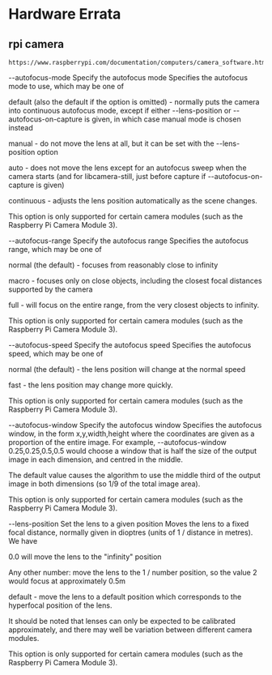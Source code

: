 # Hardware Errata

## rpi camera
```plaintext
https://www.raspberrypi.com/documentation/computers/camera_software.html
```

--autofocus-mode Specify the autofocus mode <string>
Specifies the autofocus mode to use, which may be one of

default (also the default if the option is omitted) - normally puts the camera into continuous autofocus mode, except if either --lens-position or --autofocus-on-capture is given, in which case manual mode is chosen instead

manual - do not move the lens at all, but it can be set with the --lens-position option

auto - does not move the lens except for an autofocus sweep when the camera starts (and for libcamera-still, just before capture if --autofocus-on-capture is given)

continuous - adjusts the lens position automatically as the scene changes.

This option is only supported for certain camera modules (such as the Raspberry Pi Camera Module 3).

--autofocus-range Specify the autofocus range <string>
Specifies the autofocus range, which may be one of

normal (the default) - focuses from reasonably close to infinity

macro - focuses only on close objects, including the closest focal distances supported by the camera

full - will focus on the entire range, from the very closest objects to infinity.

This option is only supported for certain camera modules (such as the Raspberry Pi Camera Module 3).

--autofocus-speed Specify the autofocus speed <string>
Specifies the autofocus speed, which may be one of

normal (the default) - the lens position will change at the normal speed

fast - the lens position may change more quickly.

This option is only supported for certain camera modules (such as the Raspberry Pi Camera Module 3).

--autofocus-window Specify the autofocus window
Specifies the autofocus window, in the form x,y,width,height where the coordinates are given as a proportion of the entire image. For example, --autofocus-window 0.25,0.25,0.5,0.5 would choose a window that is half the size of the output image in each dimension, and centred in the middle.

The default value causes the algorithm to use the middle third of the output image in both dimensions (so 1/9 of the total image area).

This option is only supported for certain camera modules (such as the Raspberry Pi Camera Module 3).

--lens-position Set the lens to a given position <string>
Moves the lens to a fixed focal distance, normally given in dioptres (units of 1 / distance in metres). We have

0.0 will move the lens to the "infinity" position

Any other number: move the lens to the 1 / number position, so the value 2 would focus at approximately 0.5m

default - move the lens to a default position which corresponds to the hyperfocal position of the lens.

It should be noted that lenses can only be expected to be calibrated approximately, and there may well be variation between different camera modules.

This option is only supported for certain camera modules (such as the Raspberry Pi Camera Module 3).